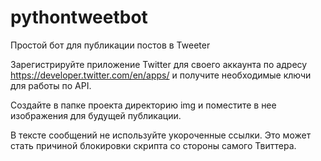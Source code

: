 # pythontweetbot
Простой бот для публикации постов в Tweeter

Зарегистрируйте приложение Twitter для своего аккаунта по адресу https://developer.twitter.com/en/apps/ и получите необходимые ключи для работы по API.

Создайте в папке проекта директорию img и поместите в нее изображения для будущей публикации.

В тексте сообщений не используйте укороченные ссылки. Это может стать причиной блокировки скрипта со стороны самого Твиттера.

